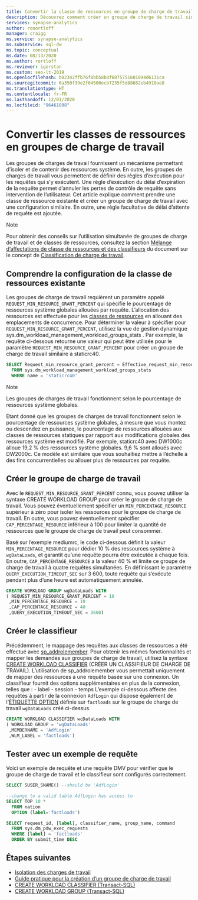 ```yaml
---
title: Convertir la classe de ressources en groupe de charge de travail
description: Découvrez comment créer un groupe de charge de travail similaire à une classe de ressources dans un pool SQL dédié.
services: synapse-analytics
author: ronortloff
manager: craigg
ms.service: synapse-analytics
ms.subservice: sql-dw
ms.topic: conceptual
ms.date: 08/13/2020
ms.author: rortloff
ms.reviewer: igorstan
ms.custom: seo-lt-2019
ms.openlocfilehash: b82342ffb76f8bb58b8f6875751601094d6131ca
ms.sourcegitcommit: 6a350f39e2f04500ecb7235f5d88682eb4910ae8
ms.translationtype: HT
ms.contentlocale: fr-FR
ms.lasthandoff: 12/01/2020
ms.locfileid: "96461898"
---
```

# <a name="convert-resource-classes-to-workload-groups"></a>Convertir les classes de ressources en groupes de charge de travail

Les groupes de charges de travail fournissent un mécanisme permettant d’isoler et de contenir des ressources système.  En outre, les groupes de charges de travail vous permettent de définir des règles d’exécution pour les requêtes qui s’y exécutent.  Une règle d’exécution du délai d’expiration de la requête permet d’annuler les pertes de contrôle de requête sans intervention de l’utilisateur.  Cet article explique comment prendre une classe de ressource existante et créer un groupe de charge de travail avec une configuration similaire.  En outre, une règle facultative de délai d’attente de requête est ajoutée.

> [!NOTE]
> Pour obtenir des conseils sur l’utilisation simultanée de groupes de charge de travail et de classes de ressources, consultez la section [Mélange d’affectations de classe de ressources et des classifieurs](sql-data-warehouse-workload-classification.md#mixing-resource-class-assignments-with-classifiers) du document sur le concept de [Classification de charge de travail](sql-data-warehouse-workload-classification.md).

## <a name="understanding-the-existing-resource-class-configuration"></a>Comprendre la configuration de la classe de ressources existante

Les groupes de charge de travail requièrent un paramètre appelé `REQUEST_MIN_RESOURCE_GRANT_PERCENT` qui spécifie le pourcentage de ressources système globales allouées par requête.  L’allocation des ressources est effectuée pour les [classes de ressources](resource-classes-for-workload-management.md#what-are-resource-classes) en allouant des emplacements de concurrence.  Pour déterminer la valeur à spécifier pour `REQUEST_MIN_RESOURCE_GRANT_PERCENT`, utilisez la vue de gestion dynamique sys.dm_workload_management_workload_groups_stats <link tbd>.  Par exemple, la requête ci-dessous retourne une valeur qui peut être utilisée pour le paramètre `REQUEST_MIN_RESOURCE_GRANT_PERCENT` pour créer un groupe de charge de travail similaire à staticrc40.

```sql
SELECT Request_min_resource_grant_percent = Effective_request_min_resource_grant_percent
  FROM sys.dm_workload_management_workload_groups_stats
  WHERE name = 'staticrc40'
```

> [!NOTE]
> Les groupes de charges de travail fonctionnent selon le pourcentage de ressources système globales.  

Étant donné que les groupes de charges de travail fonctionnent selon le pourcentage de ressources système globales, à mesure que vous montez ou descendez en puissance, le pourcentage de ressources allouées aux classes de ressources statiques par rapport aux modifications globales des ressources système est modifié.  Par exemple, staticrc40 avec DW1000c alloue 19,2 % des ressources système globales.  9,6 % sont alloués avec DW2000c.  Ce modèle est similaire que vous souhaitiez mettre à l’échelle à des fins concurrentielles ou allouer plus de ressources par requête.

## <a name="create-workload-group"></a>Créer le groupe de charge de travail

Avec le `REQUEST_MIN_RESOURCE_GRANT_PERCENT` connu, vous pouvez utiliser la syntaxe <link> CREATE WORKLOAD GROUP pour créer le groupe de charge de travail.  Vous pouvez éventuellement spécifier un `MIN_PERCENTAGE_RESOURCE` supérieur à zéro pour isoler les ressources pour le groupe de charge de travail.  En outre, vous pouvez éventuellement spécifier `CAP_PERCENTAGE_RESOURCE` inférieur à 100 pour limiter la quantité de ressources que le groupe de charge de travail peut consommer.  

Basé sur l’exemple mediumrc, le code ci-dessous définit la valeur `MIN_PERCENTAGE_RESOURCE` pour dédier 10 % des ressources système à `wgDataLoads`, et garantit qu’une requête pourra être exécutée à chaque fois.  En outre, `CAP_PERCENTAGE_RESOURCE` a la valeur 40 % et limite ce groupe de charge de travail à quatre requêtes simultanées.  En définissant le paramètre `QUERY_EXECUTION_TIMEOUT_SEC` sur 3 600, toute requête qui s’exécute pendant plus d’une heure est automatiquement annulée.

```sql
CREATE WORKLOAD GROUP wgDataLoads WITH  
( REQUEST_MIN_RESOURCE_GRANT_PERCENT = 10
 ,MIN_PERCENTAGE_RESOURCE = 10
 ,CAP_PERCENTAGE_RESOURCE = 40
 ,QUERY_EXECUTION_TIMEOUT_SEC = 3600)
```

## <a name="create-the-classifier"></a>Créer le classifieur

Précédemment, le mappage des requêtes aux classes de ressources a été effectué avec [sp_addrolemember](resource-classes-for-workload-management.md#change-a-users-resource-class).  Pour obtenir les mêmes fonctionnalités et mapper les demandes aux groupes de charge de travail, utilisez la syntaxe [CREATE WORKLOAD CLASSIFIER](/sql/t-sql/statements/create-workload-classifier-transact-sql?toc=/azure/synapse-analytics/sql-data-warehouse/toc.json&bc=/azure/synapse-analytics/sql-data-warehouse/breadcrumb/toc.json&view=azure-sqldw-latest) (CRÉER UN CLASSIFIEUR DE CHARGE DE TRAVAIL).  L’utilisation de sp_addrolemember vous permettait uniquement de mapper des ressources à une requête basée sur une connexion.  Un classifieur fournit des options supplémentaires en plus de la connexion, telles que :
    - label
    - session
    - temps L’exemple ci-dessous affecte des requêtes à partir de la connexion `AdfLogin` qui dispose également de l’[ÉTIQUETTE OPTION](sql-data-warehouse-develop-label.md) définie sur `factloads` sur le groupe de charge de travail `wgDataLoads` créé ci-dessus.

```sql
CREATE WORKLOAD CLASSIFIER wcDataLoads WITH  
( WORKLOAD_GROUP = 'wgDataLoads'
 ,MEMBERNAME = 'AdfLogin'
 ,WLM_LABEL = 'factloads')
```

## <a name="test-with-a-sample-query"></a>Tester avec un exemple de requête

Voici un exemple de requête et une requête DMV pour vérifier que le groupe de charge de travail et le classifieur sont configurés correctement.

```sql
SELECT SUSER_SNAME() --should be 'AdfLogin'

--change to a valid table AdfLogin has access to
SELECT TOP 10 *
  FROM nation
  OPTION (label='factloads')

SELECT request_id, [label], classifier_name, group_name, command
  FROM sys.dm_pdw_exec_requests
  WHERE [label] = 'factloads'
  ORDER BY submit_time DESC
```

## <a name="next-steps"></a>Étapes suivantes

- [Isolation des charges de travail](sql-data-warehouse-workload-isolation.md)
- [Guide pratique pour la création d’un groupe de charge de travail](quickstart-configure-workload-isolation-tsql.md)
- [CREATE WORKLOAD CLASSIFIER (Transact-SQL)](/sql/t-sql/statements/create-workload-classifier-transact-sql?&view=azure-sqldw-latest)
- [CREATE WORKLOAD GROUP (Transact-SQL)](/sql/t-sql/statements/create-workload-group-transact-sql?view=azure-sqldw-latest)
